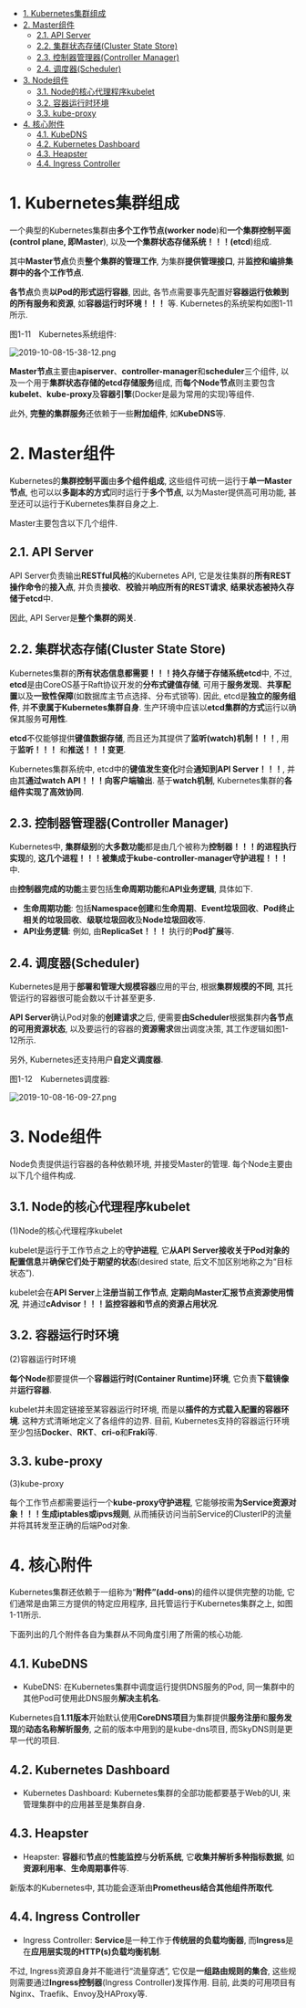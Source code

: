 
<!-- @import "[TOC]" {cmd="toc" depthFrom=1 depthTo=6 orderedList=false} -->

<!-- code_chunk_output -->

- [1. Kubernetes集群组成](#1-kubernetes集群组成)
- [2. Master组件](#2-master组件)
  - [2.1. API Server](#21-api-server)
  - [2.2. 集群状态存储(Cluster State Store)](#22-集群状态存储cluster-state-store)
  - [2.3. 控制器管理器(Controller Manager)](#23-控制器管理器controller-manager)
  - [2.4. 调度器(Scheduler)](#24-调度器scheduler)
- [3. Node组件](#3-node组件)
  - [3.1. Node的核心代理程序kubelet](#31-node的核心代理程序kubelet)
  - [3.2. 容器运行时环境](#32-容器运行时环境)
  - [3.3. kube-proxy](#33-kube-proxy)
- [4. 核心附件](#4-核心附件)
  - [4.1. KubeDNS](#41-kubedns)
  - [4.2. Kubernetes Dashboard](#42-kubernetes-dashboard)
  - [4.3. Heapster](#43-heapster)
  - [4.4. Ingress Controller](#44-ingress-controller)

<!-- /code_chunk_output -->

# 1. Kubernetes集群组成

一个典型的Kubernetes集群由**多个工作节点(worker node**)和**一个集群控制平面(control plane, 即Master**), 以及**一个集群状态存储系统！！！(etcd**)组成. 

其中**Master节点**负责**整个集群的管理工作**, 为集群**提供管理接口**, 并**监控和编排集群中的各个工作节点**. 

**各节点**负责**以Pod的形式运行容器**, 因此, 各节点需要事先配置好**容器运行依赖到的所有服务和资源**, 如**容器运行时环境！！！** 等. Kubernetes的系统架构如图1-11所示. 

图1-11　Kubernetes系统组件:

![2019-10-08-15-38-12.png](./images/2019-10-08-15-38-12.png)

**Master节点**主要由**apiserver**、**controller\-manager**和**scheduler**三个组件, 以及一个用于**集群状态存储的etcd存储服务**组成, 而**每个Node节点**则主要包含**kubelet**、**kube\-proxy**及**容器引擎**(Docker是最为常用的实现)等组件. 

此外, **完整的集群服务**还依赖于一些**附加组件**, 如**KubeDNS**等. 

# 2. Master组件

Kubernetes的**集群控制平面**由**多个组件组成**, 这些组件可统一运行于**单一Master节点**, 也可以以**多副本的方式**同时运行于**多个节点**, 以为Master提供高可用功能, 甚至还可以运行于Kubernetes集群自身之上. 

Master主要包含以下几个组件. 

## 2.1. API Server

API Server负责输出**RESTful风格**的Kubernetes API, 它是发往集群的**所有REST操作命令**的**接入点**, 并负责**接收**、**校验**并**响应所有的REST请求**, **结果状态被持久存储于etcd**中. 

因此, API Server是**整个集群的网关**. 

## 2.2. 集群状态存储(Cluster State Store)

Kubernetes集群的**所有状态信息都需要！！！持久存储于存储系统etcd**中, 不过, **etcd**是由CoreOS基于Raft协议开发的**分布式键值存储**, 可用于**服务发现**、**共享配置**以及**一致性保障**(如数据库主节点选择、分布式锁等). 因此, etcd是**独立的服务组件**, 并**不隶属于Kubernetes集群自身**. 生产环境中应该以**etcd集群的方式**运行以确保其服务**可用性**. 

**etcd**不仅能够提供**键值数据存储**, 而且还为其提供了**监听(watch)机制！！！**, 用于**监听！！！** 和**推送！！！变更**. 

Kubernetes集群系统中, etcd中的**键值发生变化**时会**通知到API Server！！！**, 并由其**通过watch API！！！向客户端输出**. 基于**watch机制**, Kubernetes集群的**各组件实现了高效协同**. 

## 2.3. 控制器管理器(Controller Manager)

Kubernetes中, **集群级别**的**大多数功能**都是由几个被称为**控制器！！！的进程执行实现**的, **这几个进程！！！被集成于kube\-controller\-manager守护进程！！！** 中. 

由**控制器完成的功能**主要包括**生命周期功能**和**API业务逻辑**, 具体如下. 

* **生命周期功能**: 包括**Namespace创建**和**生命周期**、**Event垃圾回收**、**Pod终止相关的垃圾回收**、**级联垃圾回收**及**Node垃圾回收**等. 
* **API业务逻辑**: 例如, 由**ReplicaSet！！！** 执行的**Pod扩展**等. 

## 2.4. 调度器(Scheduler)

Kubernetes是用于**部署和管理大规模容器**应用的平台, 根据**集群规模的不同**, 其托管运行的容器很可能会数以千计甚至更多. 

**API Server**确认Pod对象的**创建请求**之后, 便需要**由Scheduler**根据集群内**各节点的可用资源状态**, 以及要运行的容器的**资源需求**做出调度决策, 其工作逻辑如图1-12所示. 

另外, Kubernetes还支持用户**自定义调度器**. 

图1-12　Kubernetes调度器:

![2019-10-08-16-09-27.png](./images/2019-10-08-16-09-27.png)

# 3. Node组件

Node负责提供运行容器的各种依赖环境, 并接受Master的管理. 每个Node主要由以下几个组件构成. 

## 3.1. Node的核心代理程序kubelet

(1)Node的核心代理程序kubelet

kubelet是运行于工作节点之上的**守护进程**, 它**从API Server接收关于Pod对象的配置信息**并**确保它们处于期望的状态**(desired state, 后文不加区别地称之为“目标状态”). 

kubelet会在**API Server**上**注册当前工作节点**, **定期向Master汇报节点资源使用情况**, 并通过**cAdvisor！！！监控容器和节点的资源占用状况**. 

## 3.2. 容器运行时环境

(2)容器运行时环境

**每个Node**都要提供一个**容器运行时(Container Runtime)环境**, 它负责**下载镜像**并**运行容器**. 

kubelet并未固定链接至某容器运行时环境, 而是以**插件的方式载入配置的容器环境**. 这种方式清晰地定义了各组件的边界. 目前, Kubernetes支持的容器运行环境至少包括**Docker**、**RKT**、**cri\-o**和**Fraki**等. 

## 3.3. kube-proxy

(3)kube-proxy

每个工作节点都需要运行一个**kube-proxy守护进程**, 它能够按需**为Service资源对象！！！生成iptables或ipvs规则**, 从而捕获访问当前Service的ClusterIP的流量并将其转发至正确的后端Pod对象. 

# 4. 核心附件

Kubernetes集群还依赖于一组称为“**附件”(add\-ons**)的组件以提供完整的功能, 它们通常是由第三方提供的特定应用程序, 且托管运行于Kubernetes集群之上, 如图1-11所示. 

下面列出的几个附件各自为集群从不同角度引用了所需的核心功能. 

## 4.1. KubeDNS

* KubeDNS: 在Kubernetes集群中调度运行提供DNS服务的Pod, 同一集群中的其他Pod可使用此DNS服务**解决主机名**. 

Kubernetes自**1.11版本**开始默认使用**CoreDNS项目**为集群提供**服务注册**和**服务发现**的**动态名称解析服务**, 之前的版本中用到的是kube\-dns项目, 而SkyDNS则是更早一代的项目. 

## 4.2. Kubernetes Dashboard

* Kubernetes Dashboard: Kubernetes集群的全部功能都要基于Web的UI, 来管理集群中的应用甚至是集群自身. 

## 4.3. Heapster

* Heapster: **容器**和**节点**的**性能监控**与**分析系统**, 它**收集并解析多种指标数据**, 如**资源利用率**、**生命周期事件**等. 

新版本的Kubernetes中, 其功能会逐渐由**Prometheus结合其他组件所取代**. 

## 4.4. Ingress Controller

* Ingress Controller: **Service**是一种工作于**传统层的负载均衡器**, 而**Ingress**是在**应用层实现的HTTP(s)负载均衡机制**. 

不过, Ingress资源自身并不能进行“流量穿透”, 它仅是**一组路由规则的集合**, 这些规则需要通过**Ingress控制器**(Ingress Controller)发挥作用. 目前, 此类的可用项目有Nginx、Traefik、Envoy及HAProxy等. 

